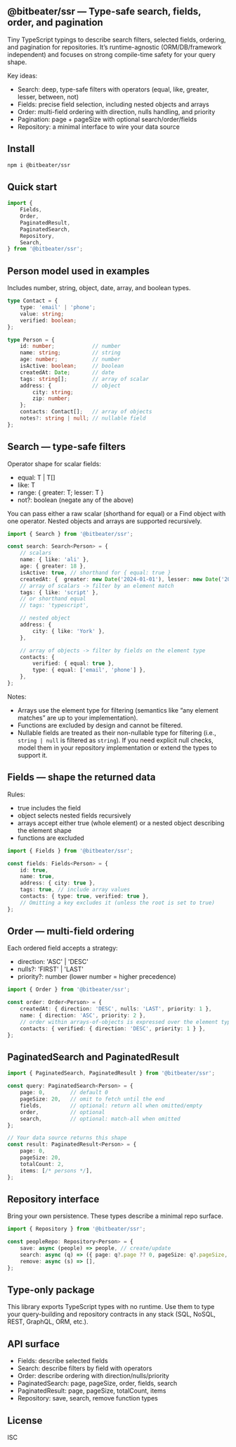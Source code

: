 ## @bitbeater/ssr — Type-safe search, fields, order, and pagination

Tiny TypeScript typings to describe search filters, selected fields, ordering, and pagination for repositories. It’s runtime-agnostic (ORM/DB/framework independent) and focuses on strong compile-time safety for your query shape.

Key ideas:
- Search: deep, type-safe filters with operators (equal, like, greater, lesser, between, not)
- Fields: precise field selection, including nested objects and arrays
- Order: multi-field ordering with direction, nulls handling, and priority
- Pagination: page + pageSize with optional search/order/fields
- Repository: a minimal interface to wire your data source


## Install

```bash
npm i @bitbeater/ssr
```


## Quick start

```ts
import {
	Fields,
	Order,
	PaginatedResult,
	PaginatedSearch,
	Repository,
	Search,
} from '@bitbeater/ssr';
```


## Person model used in examples

Includes number, string, object, date, array, and boolean types.

```ts
type Contact = {
	type: 'email' | 'phone';
	value: string;
	verified: boolean;
};

type Person = {
	id: number;            // number
	name: string;          // string
	age: number;           // number
	isActive: boolean;     // boolean
	createdAt: Date;       // date
	tags: string[];        // array of scalar
	address: {             // object
		city: string;
		zip: number;
	};
	contacts: Contact[];   // array of objects
	notes?: string | null; // nullable field
};
```


## Search — type-safe filters

Operator shape for scalar fields:
- equal: T | T[]
- like: T
- range: { greater: T; lesser: T }
- not?: boolean (negate any of the above)

You can pass either a raw scalar (shorthand for equal) or a Find<T> object with one operator. Nested objects and arrays are supported recursively.

```ts
import { Search } from '@bitbeater/ssr';

const search: Search<Person> = {
	// scalars
	name: { like: 'ali' },
	age: { greater: 18 },
	isActive: true, // shorthand for { equal: true }
	createdAt: {  greater: new Date('2024-01-01'), lesser: new Date('2024-12-31') },
	// array of scalars -> filter by an element match
	tags: { like: 'script' },
	// or shorthand equal
	// tags: 'typescript',

	// nested object
	address: {
		city: { like: 'York' },
	},

	// array of objects -> filter by fields on the element type
	contacts: {
		verified: { equal: true },
		type: { equal: ['email', 'phone'] },
	},
};
```

Notes:
- Arrays use the element type for filtering (semantics like “any element matches” are up to your implementation).
- Functions are excluded by design and cannot be filtered.
 - Nullable fields are treated as their non-nullable type for filtering (i.e., `string | null` is filtered as `string`). If you need explicit null checks, model them in your repository implementation or extend the types to support it.


## Fields — shape the returned data

Rules:
- true includes the field
- object selects nested fields recursively
- arrays accept either true (whole element) or a nested object describing the element shape
- functions are excluded

```ts
import { Fields } from '@bitbeater/ssr';

const fields: Fields<Person> = {
	id: true,
	name: true,
	address: { city: true },
	tags: true, // include array values
	contacts: { type: true, verified: true },
	// Omitting a key excludes it (unless the root is set to true)
};
```


## Order — multi-field ordering

Each ordered field accepts a strategy:
- direction: 'ASC' | 'DESC'
- nulls?: 'FIRST' | 'LAST'
- priority?: number (lower number = higher precedence)

```ts
import { Order } from '@bitbeater/ssr';

const order: Order<Person> = {
	createdAt: { direction: 'DESC', nulls: 'LAST', priority: 1 },
	name: { direction: 'ASC', priority: 2 },
	// order within arrays-of-objects is expressed over the element type
	contacts: { verified: { direction: 'DESC', priority: 1 } },
};
```


## PaginatedSearch and PaginatedResult

```ts
import { PaginatedSearch, PaginatedResult } from '@bitbeater/ssr';

const query: PaginatedSearch<Person> = {
	page: 0,        // default 0
	pageSize: 20,   // omit to fetch until the end
	fields,         // optional: return all when omitted/empty
	order,          // optional
	search,         // optional: match-all when omitted
};

// Your data source returns this shape
const result: PaginatedResult<Person> = {
	page: 0,
	pageSize: 20,
	totalCount: 2,
	items: [/* persons */],
};
```


## Repository interface

Bring your own persistence. These types describe a minimal repo surface.

```ts
import { Repository } from '@bitbeater/ssr';

const peopleRepo: Repository<Person> = {
	save: async (people) => people, // create/update
	search: async (q) => ({ page: q?.page ?? 0, pageSize: q?.pageSize, totalCount: 0, items: [] }),
	remove: async (s) => [],
};
```


## Type-only package

This library exports TypeScript types with no runtime. Use them to type your query-building and repository contracts in any stack (SQL, NoSQL, REST, GraphQL, ORM, etc.).


## API surface

- Fields<T>: describe selected fields
- Search<T>: describe filters by field with operators
- Order<T>: describe ordering with direction/nulls/priority
- PaginatedSearch<T>: page, pageSize, order, fields, search
- PaginatedResult<T>: page, pageSize, totalCount, items
- Repository<T>: save, search, remove function types


## License

ISC
